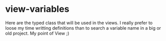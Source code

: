 view-variables
====

Here are the typed class that will be used in the views. 
I really prefer to loose my time writting definitions than to search a variable name in a big or old project. My point of View ;)
